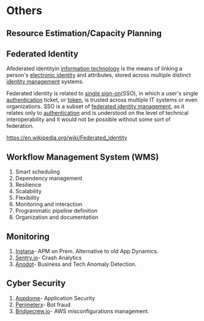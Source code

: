 # Others

## Resource Estimation/Capacity Planning

## Federated Identity

Afederated identityin [information technology](https://en.wikipedia.org/wiki/Information_technology) is the means of linking a person's [electronic identity](https://en.wikipedia.org/wiki/Digital_identity) and attributes, stored across multiple distinct [identity management](https://en.wikipedia.org/wiki/Identity_management) systems.

Federated identity is related to [single sign-on](https://en.wikipedia.org/wiki/Single_sign-on)(SSO), in which a user's single [authentication](https://en.wikipedia.org/wiki/Authentication) ticket, or [token](https://en.wikipedia.org/wiki/Security_token), is trusted across multiple IT systems or even organizations. SSO is a subset of [federated identity management](https://en.wikipedia.org/wiki/Federated_identity_management), as it relates only to [authentication](https://en.wikipedia.org/wiki/Authentication) and is understood on the level of technical interoperability and it would not be possible without some sort of federation.

https://en.wikipedia.org/wiki/Federated_identity

## Workflow Management System (WMS)

1. Smart scheduling
2. Dependency management
3. Resilience
4. Scalability
5. Flexibility
6. Monitoring and interaction
7. Programmatic pipeline definition
8. Organization and documentation

## Monitoring

1. [Instana](https://www.instana.com/)- APM on Prem. Alternative to old App Dynamics.
2. [Sentry.io](http://sentry.io/)- Crash Analytics
3. [Anodot](http://anodot.com/)- Business and Tech Anomaly Detection.

## Cyber Security

1. [Appdome](http://appdome.com/)- Application Security
2. [Perimeterx](http://perimeterx.com/)- Bot fraud
3. [Bridgecrew.io](http://bridgecrew.io/)- AWS misconfigurations management.
